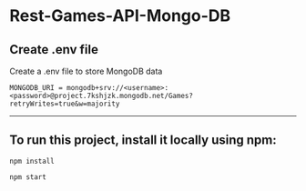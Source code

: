 # Rest-Games-API-Mongo-DB


## Create .env file
Create a .env file to store MongoDB data

```
MONGODB_URI = mongodb+srv://<username>:<password>@project.7kshjzk.mongodb.net/Games?retryWrites=true&w=majority
```

---

## To run this project, install it locally using npm:

```
npm install

npm start
```
